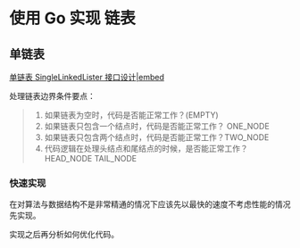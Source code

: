 # 使用 Go 实现 链表

## 单链表

[单链表 SingleLinkedLister 接口设计|embed](single_linked_list_interface.go)

处理链表边界条件要点：

> 1. 如果链表为空时，代码是否能正常工作？(EMPTY)
> 2. 如果链表只包含一个结点时，代码是否能正常工作？ ONE_NODE
> 3. 如果链表只包含两个结点时，代码是否能正常工作？TWO_NODE
> 4. 代码逻辑在处理头结点和尾结点的时候，是否能正常工作？ HEAD_NODE TAIL_NODE


### 快速实现

在对算法与数据结构不是非常精通的情况下应该先以最快的速度不考虑性能的情况先实现。

实现之后再分析如何优化代码。





